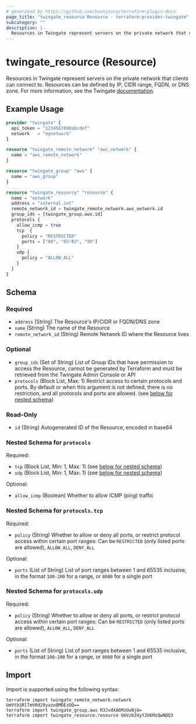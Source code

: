 ```yaml
---
# generated by https://github.com/hashicorp/terraform-plugin-docs
page_title: "twingate_resource Resource - terraform-provider-twingate"
subcategory: ""
description: |-
  Resources in Twingate represent servers on the private network that clients can connect to. Resources can be defined by IP, CIDR range, FQDN, or DNS zone. For more information, see the Twingate documentation https://docs.twingate.com/docs/resources-and-access-nodes.
---
```


# twingate_resource (Resource)

Resources in Twingate represent servers on the private network that clients can connect to. Resources can be defined by IP, CIDR range, FQDN, or DNS zone. For more information, see the Twingate [documentation](https://docs.twingate.com/docs/resources-and-access-nodes).

## Example Usage

```terraform
provider "twingate" {
  api_token = "1234567890abcdef"
  network   = "mynetwork"
}

resource "twingate_remote_network" "aws_network" {
  name = "aws_remote_network"
}

resource "twingate_group" "aws" {
  name = "aws_group"
}

resource "twingate_resource" "resource" {
  name = "network"
  address = "internal.int"
  remote_network_id = twingate_remote_network.aws_network.id
  group_ids = [twingate_group.aws.id]
  protocols {
    allow_icmp = true
    tcp  {
      policy = "RESTRICTED"
      ports = ["80", "82-83", "90"]
    }
    udp {
      policy = "ALLOW_ALL"
    }
  }
}
```

<!-- schema generated by tfplugindocs -->
## Schema

### Required

- `address` (String) The Resource's IP/CIDR or FQDN/DNS zone
- `name` (String) The name of the Resource
- `remote_network_id` (String) Remote Network ID where the Resource lives

### Optional

- `group_ids` (Set of String) List of Group IDs that have permission to access the Resource, cannot be generated by Terraform and must be retrieved from the Twingate Admin Console or API
- `protocols` (Block List, Max: 1) Restrict access to certain protocols and ports. By default or when this argument is not defined, there is no restriction, and all protocols and ports are allowed. (see [below for nested schema](#nestedblock--protocols))

### Read-Only

- `id` (String) Autogenerated ID of the Resource, encoded in base64

<a id="nestedblock--protocols"></a>
### Nested Schema for `protocols`

Required:

- `tcp` (Block List, Min: 1, Max: 1) (see [below for nested schema](#nestedblock--protocols--tcp))
- `udp` (Block List, Min: 1, Max: 1) (see [below for nested schema](#nestedblock--protocols--udp))

Optional:

- `allow_icmp` (Boolean) Whether to allow ICMP (ping) traffic

<a id="nestedblock--protocols--tcp"></a>
### Nested Schema for `protocols.tcp`

Required:

- `policy` (String) Whether to allow or deny all ports, or restrict protocol access within certain port ranges: Can be `RESTRICTED` (only listed ports are allowed), `ALLOW_ALL`, `DENY_ALL`

Optional:

- `ports` (List of String) List of port ranges between 1 and 65535 inclusive, in the format `100-200` for a range, or `8080` for a single port


<a id="nestedblock--protocols--udp"></a>
### Nested Schema for `protocols.udp`

Required:

- `policy` (String) Whether to allow or deny all ports, or restrict protocol access within certain port ranges: Can be `RESTRICTED` (only listed ports are allowed), `ALLOW_ALL`, `DENY_ALL`

Optional:

- `ports` (List of String) List of port ranges between 1 and 65535 inclusive, in the format `100-200` for a range, or `8080` for a single port

## Import

Import is supported using the following syntax:

```shell
terraform import twingate_remote_network.network UmVtb3RlTmV0d29yazo0MDEzOQ==
terraform import twingate_group.aws R3JvdXA6MzUxNjU=
terraform import twingate_resource.resource UmVzb3VyY2U6MzQwNDQ3
```
